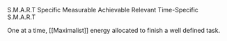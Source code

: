 S.M.A.R.T
Specific
Measurable
Achievable
Relevant
Time-Specific
S.M.A.R.T

One at a time, [[Maximalist]] energy allocated to finish a well defined task.
